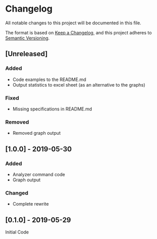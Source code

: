 # Changelog

All notable changes to this project will be documented in this file.

The format is based on [Keep a Changelog](https://keepachangelog.com/en/1.0.0/),
and this project adheres to [Semantic Versioning](https://semver.org/spec/v2.0.0.html).

## [Unreleased]

### Added

- Code examples to the README.md
- Output statistics to excel sheet (as an alternative to the graphs)

### Fixed

- Missing specifications in README.md

### Removed

- Removed graph output

## [1.0.0] - 2019-05-30

### Added

- Analyzer command code
- Graph output

### Changed

- Complete rewrite

## [0.1.0] - 2019-05-29

Initial Code
